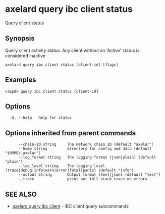 # axelard query ibc client status

Query client status

## Synopsis

Query client activity status. Any client without an 'Active' status is considered inactive

```
axelard query ibc client status [client-id] [flags]
```

## Examples

```
<appd> query ibc client status [client-id]
```

## Options

```
  -h, --help   help for status
```

## Options inherited from parent commands

```
      --chain-id string     The network chain ID (default "axelar")
      --home string         directory for config and data (default "$HOME/.axelar")
      --log_format string   The logging format (json|plain) (default "plain")
      --log_level string    The logging level (trace|debug|info|warn|error|fatal|panic) (default "info")
      --output string       Output format (text|json) (default "text")
      --trace               print out full stack trace on errors
```

## SEE ALSO

- [axelard query ibc client](/cli-docs/v0_27_0/axelard_query_ibc_client) - IBC client query subcommands
